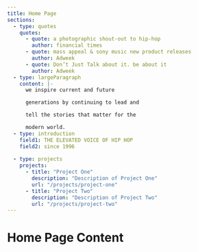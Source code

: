 ```yaml
---
title: Home Page
sections:
  - type: quotes
    quotes:
      - quote: a photographic shout-out to hip-hop
        author: financial times
      - quote: mass appeal & sony music new product releases
        author: Adweek
      - quote: Don’t Just Talk about it. be about it
        author: Adweek
  - type: largeParagraph
    content: |-
      we inspire current and future

      generations by continuing to lead and

      tell the stories that matter for the

      modern world.
  - type: introduction
    field1: THE ELEVATED VOICE OF HIP HOP
    field2: since 1996
  
  - type: projects
    projects:
      - title: "Project One"
        description: "Description of Project One"
        url: "/projects/project-one"
      - title: "Project Two"
        description: "Description of Project Two"
        url: "/projects/project-two"
---
```


# Home Page Content
